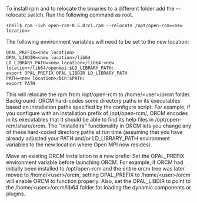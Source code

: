 To install rpm and to relocate the binaries to a different folder add the --relocate switch.  Run the following command as root.
```
shell$ rpm -ivh open-rcm-0.5.0rc1.rpm --relocate /opt/open-rcm=<new location>
```
The following environment variables will need to be set to the new location:
```
OPAL_PREFIX=<new location>
OPAL_LIBDIR=<new_location>/lib64
LD_LIBRARY_PATH=<new_location>/lib64:<new location>/lib64/openmpi:$LD_LIBRARY_PATH:
export OPAL_PREFIX OPAL_LIBDIR LD_LIBRARY_PATH
PATH=<new location>/bin:$PATH:
export PATH
```
This will relocate the rpm from /opt/open-rcm to /home/\<user\>/orcm folder.
Background: ORCM hard-codes some directory paths in its executables based on installation paths specified by the configure script. For example, if you configure with an installation prefix of /opt/open-rcm/, ORCM encodes in its executables that it should be able to find its help files in /opt/open-rcm/share/orcm. 
The "installdirs" functionality in ORCM lets you change any of these hard-coded directory paths at run time (assuming that you have already adjusted your PATH and/or LD_LIBRARY_PATH environment variables to the new location where Open MPI now resides). 

Move an existing ORCM installation to a new prefix: Set the OPAL_PREFIX environment variable before launching ORCM. For example, if ORCM had initially been installed to /opt/open-rcm and the entire orcm tree was later moved to /home/\<user\>/orcm, setting OPAL_PREFIX to /home/\<user\>/orcm will enable ORCM to function properly. Also, set the OPAL_LIBDIR to point to the /home/\<user\>/orcm/lib64 folder for loading the dynamic components or plugins.

